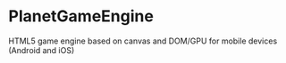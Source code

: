 PlanetGameEngine
================

HTML5 game engine based on canvas and DOM/GPU for mobile devices (Android and iOS)
